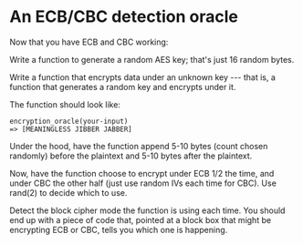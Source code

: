 An ECB/CBC detection oracle
===========================

Now that you have ECB and CBC working:

Write a function to generate a random AES key; that's just 16 random bytes.

Write a function that encrypts data under an unknown key --- that is, a
function that generates a random key and encrypts under it.

The function should look like:

    encryption_oracle(your-input)
    => [MEANINGLESS JIBBER JABBER]

Under the hood, have the function append 5-10 bytes (count chosen randomly)
before the plaintext and 5-10 bytes after the plaintext.

Now, have the function choose to encrypt under ECB 1/2 the time, and under CBC
the other half (just use random IVs each time for CBC). Use rand(2) to decide
which to use.

Detect the block cipher mode the function is using each time. You should end up
with a piece of code that, pointed at a block box that might be encrypting ECB
or CBC, tells you which one is happening.

